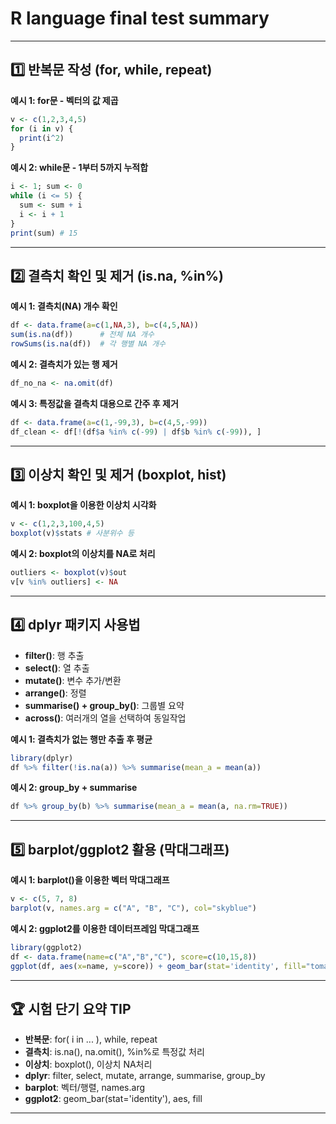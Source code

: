 # R language final test summary

---

## 1️⃣ 반복문 작성 (for, while, repeat)

**예시 1: for문 - 벡터의 값 제곱**
```r
v <- c(1,2,3,4,5)
for (i in v) {
  print(i^2)
}
```

**예시 2: while문 - 1부터 5까지 누적합**
```r
i <- 1; sum <- 0
while (i <= 5) {
  sum <- sum + i
  i <- i + 1
}
print(sum) # 15
```

---

## 2️⃣ 결측치 확인 및 제거 (is.na, %in%)

**예시 1: 결측치(NA) 개수 확인**
```r
df <- data.frame(a=c(1,NA,3), b=c(4,5,NA))
sum(is.na(df))      # 전체 NA 개수
rowSums(is.na(df))  # 각 행별 NA 개수
```

**예시 2: 결측치가 있는 행 제거**
```r
df_no_na <- na.omit(df)
```

**예시 3: 특정값을 결측치 대용으로 간주 후 제거**
```r
df <- data.frame(a=c(1,-99,3), b=c(4,5,-99))
df_clean <- df[!(df$a %in% c(-99) | df$b %in% c(-99)), ]
```

---

## 3️⃣ 이상치 확인 및 제거 (boxplot, hist)

**예시 1: boxplot을 이용한 이상치 시각화**
```r
v <- c(1,2,3,100,4,5)
boxplot(v)$stats # 사분위수 등
```

**예시 2: boxplot의 이상치를 NA로 처리**
```r
outliers <- boxplot(v)$out
v[v %in% outliers] <- NA
```

---

## 4️⃣ dplyr 패키지 사용법

- **filter()**: 행 추출
- **select()**: 열 추출
- **mutate()**: 변수 추가/변환
- **arrange()**: 정렬
- **summarise() + group_by()**: 그룹별 요약
- **across()**: 여러개의 열을 선택하여 동일작업

**예시 1: 결측치가 없는 행만 추출 후 평균**
```r
library(dplyr)
df %>% filter(!is.na(a)) %>% summarise(mean_a = mean(a))
```

**예시 2: group_by + summarise**
```r
df %>% group_by(b) %>% summarise(mean_a = mean(a, na.rm=TRUE))
```

---

## 5️⃣ barplot/ggplot2 활용 (막대그래프)

**예시 1: barplot()을 이용한 벡터 막대그래프**
```r
v <- c(5, 7, 8)
barplot(v, names.arg = c("A", "B", "C"), col="skyblue")
```

**예시 2: ggplot2를 이용한 데이터프레임 막대그래프**
```r
library(ggplot2)
df <- data.frame(name=c("A","B","C"), score=c(10,15,8))
ggplot(df, aes(x=name, y=score)) + geom_bar(stat='identity', fill="tomato")
```

---

## 🏆 시험 단기 요약 TIP

- **반복문**: for( i in ... ), while, repeat
- **결측치**: is.na(), na.omit(), %in%로 특정값 처리
- **이상치**: boxplot(), 이상치 NA처리
- **dplyr**: filter, select, mutate, arrange, summarise, group_by
- **barplot**: 벡터/행렬, names.arg
- **ggplot2**: geom_bar(stat='identity'), aes, fill

---

